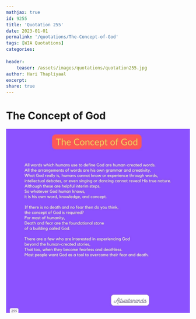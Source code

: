 ```yaml
---
mathjax: true
id: 9255
title: 'Quotation 255'
date: 2023-01-01
permalink: '/quotations/The-Concept-of-God'
tags: [WIA Quotations] 
categories: 

header:
    teaser: /assets/images/quotations/quotation255.jpg
author: Hari Thapliyaal 
excerpt:
share: true 
---
```


# The Concept of God

![The Concept of God](/assets/images/quotations/quotation255.jpg)
